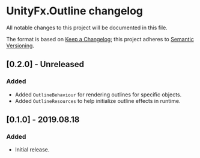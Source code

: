 # UnityFx.Outline changelog
All notable changes to this project will be documented in this file.

The format is based on [Keep a Changelog](http://keepachangelog.com/); this project adheres to [Semantic Versioning](http://semver.org/).

## [0.2.0] - Unreleased

### Added
- Added `OutlineBehaviour` for rendering outlines for specific objects.
- Added `OutlineResources` to help initialize outline effects in runtime.

## [0.1.0] - 2019.08.18

### Added
- Initial release.

